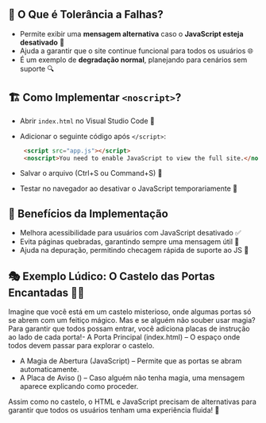 ## 📌 O Que é Tolerância a Falhas?
- Permite exibir uma **mensagem alternativa** caso o **JavaScript esteja desativado** 🚫
- Ajuda a garantir que o site continue funcional para todos os usuários 🌐
- É um exemplo de **degradação normal**, planejando para cenários sem suporte 🔍

## 🏗️ Como Implementar `<noscript>`?
- Abrir `index.html` no Visual Studio Code 📂
- Adicionar o seguinte código após `</script>`:
  
   ```html
    <script src="app.js"></script>
    <noscript>You need to enable JavaScript to view the full site.</noscript>
   ```
   
- Salvar o arquivo (Ctrl+S ou Command+S) 💾
- Testar no navegador ao desativar o JavaScript temporariamente 🔄

## 🚀 Benefícios da Implementação
- Melhora acessibilidade para usuários com JavaScript desativado ✅
- Evita páginas quebradas, garantindo sempre uma mensagem útil 📢
- Ajuda na depuração, permitindo checagem rápida de suporte ao JS 🔧

## 🎭 Exemplo Lúdico: O Castelo das Portas Encantadas 🏰🔮
Imagine que você está em um castelo misterioso, onde algumas portas só se abrem com um feitiço mágico. Mas e se alguém não souber usar magia? Para garantir que todos possam entrar, você adiciona placas de instrução ao lado de cada porta!- A Porta Principal (index.html) – O espaço onde todos devem passar para explorar o castelo.
- A Magia de Abertura (JavaScript) – Permite que as portas se abram automaticamente.
- A Placa de Aviso (<noscript>) – Caso alguém não tenha magia, uma mensagem aparece explicando como proceder.

Assim como no castelo, o HTML e JavaScript precisam de alternativas para garantir que todos os usuários tenham uma experiência fluida! 🚀